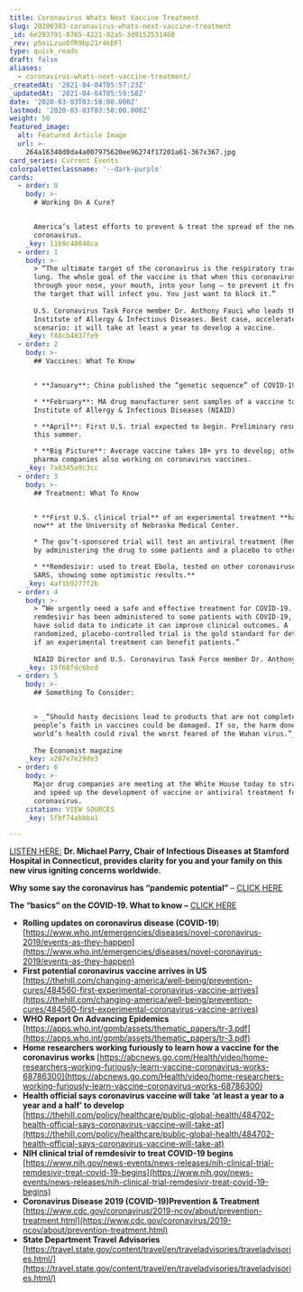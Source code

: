 ```yaml
---
title: Coronavirus Whats Next Vaccine Treatment
slug: 20200303-coronavirus-whats-next-vaccine-treatment
_id: 6e293791-0765-4221-82a5-3d9152531460
_rev: p5oiLzuoOfR9bp21r4kDFl
type: quick_reads
draft: false
aliases:
  - coronavirus-whats-next-vaccine-treatment/
_createdAt: '2021-04-04T05:57:23Z'
_updatedAt: '2021-04-04T05:59:58Z'
date: '2020-03-03T03:58:00.000Z'
lastmod: '2020-03-03T03:58:00.000Z'
weight: 50
featured_image:
  alt: Featured Article Image
  url: >-
    264a16340d0da4a007975620ee96274f17201a61-367x367.jpg
card_series: Current Events
colorpaletteclassname: '--dark-purple'
cards:
  - order: 0
    body: >-
      # Working On A Cure?


      America’s latest efforts to prevent & treat the spread of the new
      coronavirus.
    _key: 11b9c48840ca
  - order: 1
    body: >-
      > “The ultimate target of the coronavirus is the respiratory tract: your
      lung. The whole goal of the vaccine is that when this coronavirus comes
      through your nose, your mouth, into your lung – to prevent it from hitting
      the target that will infect you. You just want to block it.”  
        
      U.S. Coronavirus Task Force member Dr. Anthony Fauci who leads the Nat'l
      Institute of Allergy & Infectious Diseases. Best case, accelerated
      scenario: it will take at least a year to develop a vaccine.
    _key: f88cb4837fe9
  - order: 2
    body: >-
      ## Vaccines: What To Know


      * **January**: China published the “genetic sequence” of COVID-19

      * **February**: MA drug manufacturer sent samples of a vaccine to Nat’l
      Institute of Allergy & Infectious Diseases (NIAID)

      * **April**: First U.S. trial expected to begin. Preliminary results due
      this summer.

      * **Big Picture**: Average vaccine takes 10+ yrs to develop; other large
      pharma companies also working on coronavirus vaccines.
    _key: 7a8345a9c3cc
  - order: 3
    body: >-
      ## Treatment: What To Know


      * **First U.S. clinical trial** of an experimental treatment **happening
      now** at the University of Nebraska Medical Center.

      * The gov’t-sponsored trial will test an antiviral treatment (Remdesivir)
      by administering the drug to some patients and a placebo to others.

      * **Remdesivir: used to treat Ebola, tested on other coronaviruses like
      SARS, showing some optimistic results.**
    _key: 4af1b9277f2b
  - order: 4
    body: >-
      > “We urgently need a safe and effective treatment for COVID-19. Although
      remdesivir has been administered to some patients with COVID-19, we do not
      have solid data to indicate it can improve clinical outcomes. A
      randomized, placebo-controlled trial is the gold standard for determining
      if an experimental treatment can benefit patients.”  
        
      NIAID Director and U.S. Coronavirus Task Force member Dr. Anthony Fauci.
    _key: 15f68fdc6bcd
  - order: 5
    body: >-
      ## Something To Consider:


      > _“Should hasty decisions lead to products that are not completely safe,
      people’s faith in vaccines could be damaged. If so, the harm done to the
      world’s health could rival the worst feared of the Wuhan virus.”_  
        
      The Economist magazine
    _key: a207e7e29de3
  - order: 6
    body: >-
      Major drug companies are meeting at the White House today to strategize
      and speed up the development of vaccine or antiviral treatment for the new
      coronavirus.
    citation: VIEW SOURCES
    _key: 5fbf74abbba1

---
```

[LISTEN HERE:](https://smarthernews.com/article/your-questions-on-the-new-coronavirusanswered/) **Dr. Michael Parry, Chair of Infectious Diseases at Stamford Hospital in Connecticut, provides clarity for you and your family on this new virus igniting concerns worldwide.**

**Why some say the coronavirus has “pandemic potential”** – [CLICK HERE](https://smarthernews.com/pandemic-potential/)

**The “basics” on the COVID-19. What to know –** [CLICK HERE](https://smarthernews.com/the-new-new-coronavirus/)

* **Rolling updates on coronavirus disease (COVID-19**)  
[https://www.who.int/emergencies/diseases/novel-coronavirus-2019/events-as-they-happen](https://www.who.int/emergencies/diseases/novel-coronavirus-2019/events-as-they-happen)
* **First potential coronavirus vaccine arrives in US**  
[https://thehill.com/changing-america/well-being/prevention-cures/484560-first-experimental-coronavirus-vaccine-arrives](https://thehill.com/changing-america/well-being/prevention-cures/484560-first-experimental-coronavirus-vaccine-arrives)
* **WHO Report On Advancing Epidemics**  
[https://apps.who.int/gpmb/assets/thematic_papers/tr-3.pdf](https://apps.who.int/gpmb/assets/thematic_papers/tr-3.pdf)
* **Home researchers working furiously to learn how a vaccine for the coronavirus works** [https://abcnews.go.com/Health/video/home-researchers-working-furiously-learn-vaccine-coronavirus-works-68786300](https://abcnews.go.com/Health/video/home-researchers-working-furiously-learn-vaccine-coronavirus-works-68786300)
* **Health official says coronavirus vaccine will take ‘at least a year to a year and a half’ to develop**  
[https://thehill.com/policy/healthcare/public-global-health/484702-health-official-says-coronavirus-vaccine-will-take-at](https://thehill.com/policy/healthcare/public-global-health/484702-health-official-says-coronavirus-vaccine-will-take-at)
* **NIH clinical trial of remdesivir to treat COVID-19 begins**  
[https://www.nih.gov/news-events/news-releases/nih-clinical-trial-remdesivir-treat-covid-19-begins](https://www.nih.gov/news-events/news-releases/nih-clinical-trial-remdesivir-treat-covid-19-begins)
* **Coronavirus Disease 2019 (COVID-19)Prevention & Treatment**  
[https://www.cdc.gov/coronavirus/2019-ncov/about/prevention-treatment.html](https://www.cdc.gov/coronavirus/2019-ncov/about/prevention-treatment.html)
* **State Department Travel Advisories**  
[https://travel.state.gov/content/travel/en/traveladvisories/traveladvisories.html/](https://travel.state.gov/content/travel/en/traveladvisories/traveladvisories.html/)